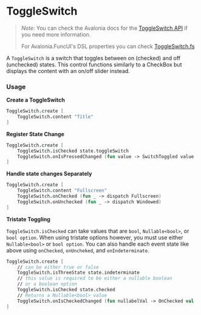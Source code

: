 # ToggleSwitch

> _Note_: You can check the Avalonia docs for the [ToggleSwitch API](http://reference.avaloniaui.net/api/Avalonia.Controls/ToggleSwitch/) if you need more information.
>
> For Avalonia.FuncUI's DSL properties you can check [ToggleSwitch.fs](https://github.com/AvaloniaCommunity/Avalonia.FuncUI/blob/master/src/Avalonia.FuncUI.DSL/ToggleSwitch.fs)

A `ToggleSwitch` is a switch that toggles between on (checked) and off (unchecked) states. This control functions similarly to a CheckBox but displays the content with an on/off slider instead.

### Usage

**Create a ToggleSwitch**

```fsharp
ToggleSwitch.create [
    ToggleSwitch.content "Title"
]
```

**Register State Change**

```fsharp
ToggleSwitch.create [
    ToggleSwitch.isChecked state.toggleSwitch
    ToggleSwitch.onIsPressedChanged (fun value -> SwitchToggled value |> dispatch)
]
```

**Handle state changes Separately**

```fsharp
ToggleSwitch.create [
    ToggleSwitch.content "Fullscreen"
    ToggleSwitch.onChecked (fun _ -> dispatch Fullscreen)
    ToggleSwitch.onUnchecked (fun _ -> dispatch Windowed)
]
```

**Tristate Toggling**

`ToggleSwitch.isChecked` can take values that are `bool`, `Nullable<bool>`, or `bool option`. When using tristate options however, you must use either `Nullable<bool>` or `bool option`. You can also handle each event state like above using `onChecked`, `onUncheked`, and `onIndeterminate`.

```fsharp
ToggleSwitch.create [
    // can be either true or false
    ToggleSwitch.isThreeState state.indeterminate
    // this value is required to be either a nullable boolean
    // or a boolean option
    ToggleSwitch.isChecked state.checked
    // Returns a Nullable<bool> value
    ToggleSwitch.onIsCheckedChanged (fun nullabelVal -> OnChecked val |> dispatch)
]
```
